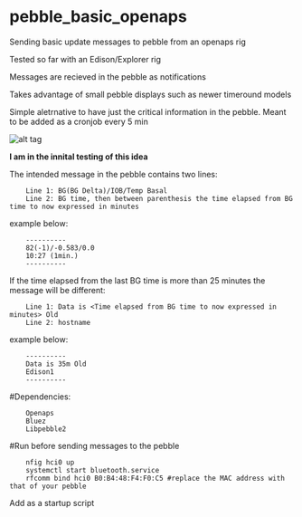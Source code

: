 # pebble_basic_openaps

Sending basic update messages to pebble from an openaps rig

Tested so far with an Edison/Explorer rig

Messages are recieved in the pebble as notifications

Takes advantage of small pebble displays such as newer timeround models

Simple aletrnative to have just the critical information in the pebble. Meant to be added as a cronjob every 5 min

![alt tag](https://github.com/betluis/pebble_basic_openaps/blob/master/picture.JPG)


**I am in the innital testing of this idea**

The intended message in the pebble contains two lines:

        Line 1: BG(BG Delta)/IOB/Temp Basal
        Line 2: BG time, then between parenthesis the time elapsed from BG time to now expressed in minutes
  
example below:

        ----------
        82(-1)/-0.583/0.0
        10:27 (1min.)
        ----------

If the time elapsed from the last BG time is more than 25 minutes the message will be different:

        Line 1: Data is <Time elapsed from BG time to now expressed in minutes> Old
        Line 2: hostname
        
example below:

        ----------
        Data is 35m Old
        Edison1
        ----------


#Dependencies:

        Openaps
        Bluez
        Libpebble2

#Run before sending messages to the pebble 

        nfig hci0 up
        systemctl start bluetooth.service 
        rfcomm bind hci0 B0:B4:48:F4:F0:C5 #replace the MAC address with that of your pebble

Add as a startup script


